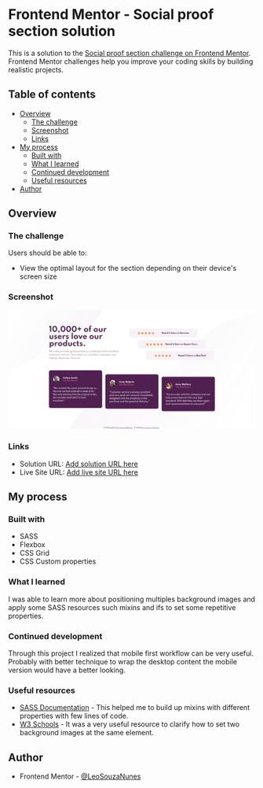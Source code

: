 # Frontend Mentor - Social proof section solution

This is a solution to the [Social proof section challenge on Frontend Mentor](https://www.frontendmentor.io/challenges/social-proof-section-6e0qTv_bA). Frontend Mentor challenges help you improve your coding skills by building realistic projects.

## Table of contents

-   [Overview](#overview)
    -   [The challenge](#the-challenge)
    -   [Screenshot](#screenshot)
    -   [Links](#links)
-   [My process](#my-process)
    -   [Built with](#built-with)
    -   [What I learned](#what-i-learned)
    -   [Continued development](#continued-development)
    -   [Useful resources](#useful-resources)
-   [Author](#author)

## Overview

### The challenge

Users should be able to:

-   View the optimal layout for the section depending on their device's screen size

### Screenshot

![Desktop](images/screenshot.png)

### Links

-   Solution URL: [Add solution URL here](https://your-solution-url.com)
-   Live Site URL: [Add live site URL here](https://your-live-site-url.com)

## My process

### Built with

-   SASS
-   Flexbox
-   CSS Grid
-   CSS Custom properties

### What I learned

I was able to learn more about positioning multiples background images and apply some SASS resources such mixins and ifs to set some repetitive properties.

### Continued development

Through this project I realized that mobile first workflow can be very useful. Probably with better technique to wrap the desktop content the mobile version would have a better looking.

### Useful resources

-   [SASS Documentation](https://sass-lang.com/documentation/at-rules/control/if) - This helped me to build up mixins with different properties with few lines of code.
-   [W3 Schools](https://www.w3schools.com/cssref/pr_background-position.asp) - It was a very useful resource to clarify how to set two background images at the same element.

## Author

-   Frontend Mentor - [@LeoSouzaNunes](https://www.frontendmentor.io/profile/LeoSouzaNunes)

